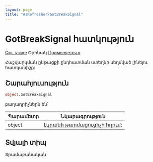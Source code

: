```yaml
---
layout: page
title: "AsRefresher/GotBreakSignal"
---
```



# GotBreakSignal հատկություն

[См. также](../Functions/InterfaceManagment/CreateRefresher.html) Օրինակ [Применяется к](../AsRefresher.md)</p>

Հաշվարկման ընթացքի ընդհատման  ստեղնի սեղմված լինելու հատկանիշը:


## Շարահյուսություն

``` vb
object.GotBreakSignal
```

բաղադրիչներն են՝ 


| Պարամետր| Նկարագրություն |
|--|--|
| object | [էկրանի թարմացուցիչի հղում](../AsRefresher.md)։|



## Տվյալի տիպ

Տրամաբանական
